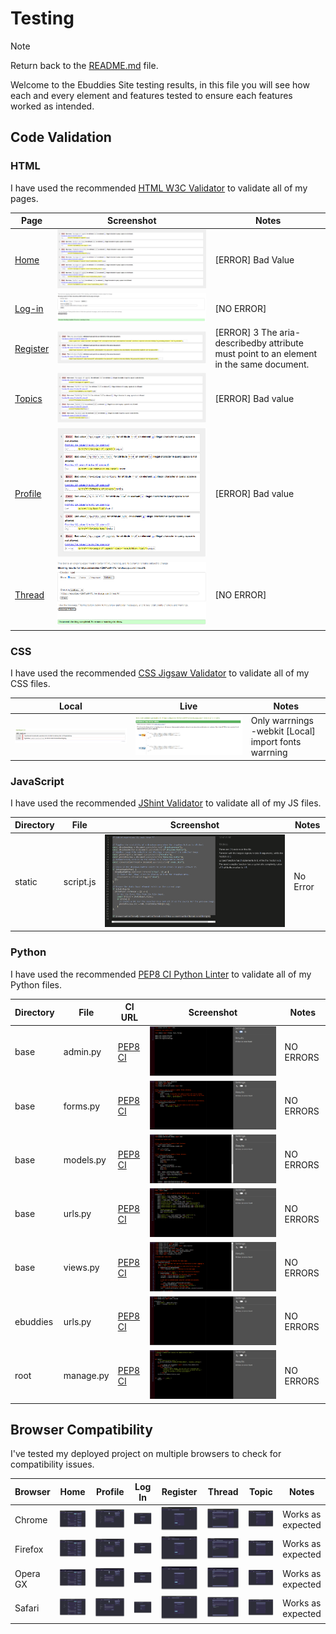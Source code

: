 # Testing

> [!NOTE]  
> Return back to the [README.md](README.md) file.

Welcome to the Ebuddies Site testing results, in this file you will see how each and every element and features tested to ensure each features worked as intended.

## Code Validation

### HTML

I have used the recommended [HTML W3C Validator](https://validator.w3.org) to validate all of my pages.

| Page | Screenshot | Notes |
| ---- | ---------- | ----- |
| [Home](https://ebuddies-42967ce5447d.herokuapp.com/) | ![screenshot](documentation/validation/html-home.png) | [ERROR] Bad Value |
| [Log-in](https://ebuddies-42967ce5447d.herokuapp.com/login/) | ![screenshot](documentation/validation/html-login.png) | [NO ERROR] |
| [Register](https://ebuddies-42967ce5447d.herokuapp.com/register/) | ![screenshot](documentation/validation/html-register.png) | [ERROR] 3 The aria-describedby attribute must point to an element in the same document.|
| [Topics](https://ebuddies-42967ce5447d.herokuapp.com/topics/) | ![screenshot](documentation/validation/html-topics.png) | [ERROR] Bad value |
| [Profile](https://ebuddies-42967ce5447d.herokuapp.com/profile/1/) | ![screenshot](documentation/validation/html-profile.png) | [ERROR] Bad value |
| [Thread](https://ebuddies-42967ce5447d.herokuapp.com/thread/8/) | ![screenshot](documentation/validation/html-thread.png) | [NO ERROR] |

### CSS

I have used the recommended [CSS Jigsaw Validator](https://jigsaw.w3.org/css-validator) to validate all of my CSS files.

| Local | Live | Notes |
| --- | --- | --- |
| ![screenshot](documentation/validation/css-local.png) | ![screenshot](documentation/validation/css-live.png) | Only warrnings -webkit [Local] import fonts warrning |

### JavaScript

I have used the recommended [JShint Validator](https://jshint.com) to validate all of my JS files.

| Directory | File | Screenshot | Notes |
| --- | --- | --- | --- |
| static | script.js | ![screenshot](documentation/validation/js-jshint.png) | No Error |

### Python

I have used the recommended [PEP8 CI Python Linter](https://pep8ci.herokuapp.com) to validate all of my Python files.

| Directory | File | CI URL | Screenshot | Notes |
| --- | --- | --- | --- | --- |
| base | admin.py | [PEP8 CI](https://pep8ci.herokuapp.com/https://raw.githubusercontent.com/JohnnySonTrinh/ebuddies/main/base/admin.py) | ![screenshot](documentation/validation/py-admin.png) | NO ERRORS |
| base | forms.py | [PEP8 CI](https://pep8ci.herokuapp.com/https://raw.githubusercontent.com/JohnnySonTrinh/ebuddies/main/base/forms.py) | ![screenshot](documentation/validation/py-forms.png) | NO ERRORS |
| base | models.py | [PEP8 CI](https://pep8ci.herokuapp.com/https://raw.githubusercontent.com/JohnnySonTrinh/ebuddies/main/base/models.py) | ![screenshot](documentation/validation/py-models.png) | NO ERRORS |
| base | urls.py | [PEP8 CI](https://pep8ci.herokuapp.com/https://raw.githubusercontent.com/JohnnySonTrinh/ebuddies/main/base/urls.py) | ![screenshot](documentation/validation/py-urls.png) | NO ERRORS |
| base | views.py | [PEP8 CI](https://pep8ci.herokuapp.com/https://raw.githubusercontent.com/JohnnySonTrinh/ebuddies/main/base/views.py) | ![screenshot](documentation/validation/py-views.png) | NO ERRORS |
| ebuddies | urls.py | [PEP8 CI](https://pep8ci.herokuapp.com/https://raw.githubusercontent.com/JohnnySonTrinh/ebuddies/main/ebuddies/urls.py) | ![screenshot](documentation/validation/py-urls-ebuddies.png) | NO ERRORS |
| root | manage.py | [PEP8 CI](https://pep8ci.herokuapp.com/https://raw.githubusercontent.com/JohnnySonTrinh/ebuddies/main/manage.py) | ![screenshot](documentation/validation/py-manage.png) |NO ERRORS |

## Browser Compatibility

I've tested my deployed project on multiple browsers to check for compatibility issues.

| Browser | Home | Profile | Log In | Register | Thread | Topic | Notes |
| ------- | ---- | ------- | ------ | -------- | ------ | ----- | ----- |
| Chrome | ![screenshot](documentation/browsers/chrome-home.png) | ![screenshot](documentation/browsers/chrome-profile.png) | ![screenshot](documentation/browsers/chrome-login.png) | ![screenshot](documentation/browsers/chrome-signup.png) | ![screenshot](documentation/browsers/chrome-thread.png) | ![screenshot](documentation/browsers/chrome-topics.png) | Works as expected |
| Firefox | ![screenshot](documentation/browsers/firefox-home.png) | ![screenshot](documentation/browsers/firefox-profile.png) | ![screenshot](documentation/browsers/firefox-login.png) | ![screenshot](documentation/browsers/firefox-signup.png) | ![screenshot](documentation/browsers/firefox-thread.png) | ![screenshot](documentation/browsers/firefox-topics.png) | Works as expected |
| Opera GX | ![screenshot](documentation/browsers/opera-gx-home.png) | ![screenshot](documentation/browsers/opera-gx-profile.png) | ![screenshot](documentation/browsers/opera-gx-login.png) | ![screenshot](documentation/browsers/opera-gx-signup.png) | ![screenshot](documentation/browsers/opera-gx-thread.png) | ![screenshot](documentation/browsers/opera-gx-topics.png) | Works as expected |
| Safari | ![screenshot](documentation/browsers/safari-home.png) | ![screenshot](documentation/browsers/safari-profile.png) | ![screenshot](documentation/browsers/safari-login.png) | ![screenshot](documentation/browsers/safari-signup.png) | ![screenshot](documentation/browsers/safari-thread.png) | ![screenshot](documentation/browsers/safari-topics.png) | Works as expected |

